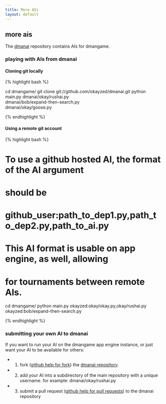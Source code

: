 ```yaml
---
title: More AIs
layout: default
---
```


## more ais

The [dmanai][1] repository contains AIs for dmangame.

### playing with AIs from dmanai


#### Cloning git locally

{% highlight bash %}

cd dmangame/
git clone git://github.com/okayzed/dmanai.git
python main.py dmanai/okay/rushai.py \
           dmanai/bob/expand-then-search.py \
           dmanai/okay/goose.py

{% endhighlight %}

#### Using a remote git account

{% highlight bash %}
# To use a github hosted AI, the format of the AI argument
# should be
# github_user:path_to_dep1.py,path_to_dep2.py,path_to_ai.py
# This AI format is usable on app engine, as well, allowing
# for tournaments between remote AIs.

cd dmangame/
python main.py okayzed:okay/okay.py,okay/rushai.py okayzed:bob/expand-then-search.py


{% endhighlight %}



### submitting your own AI to dmanai

If you want to run your AI on the dmangame app engine
instance, or just want your AI to be available for others:

 * 1) fork ([github help for fork][2]) the [dmanai repository][1].
 * 2) add your AI into a subdirectory of the main repository with a unique username. for example: dmanai/okay/rushai.py
 * 3) submit a pull request ([github help for pull requests][3]) to the dmanai repository


[1]: http://github.com/okayzed/dmanai
[2]: http://help.github.com/fork-a-repo/
[3]: http://help.github.com/pull-requests/
